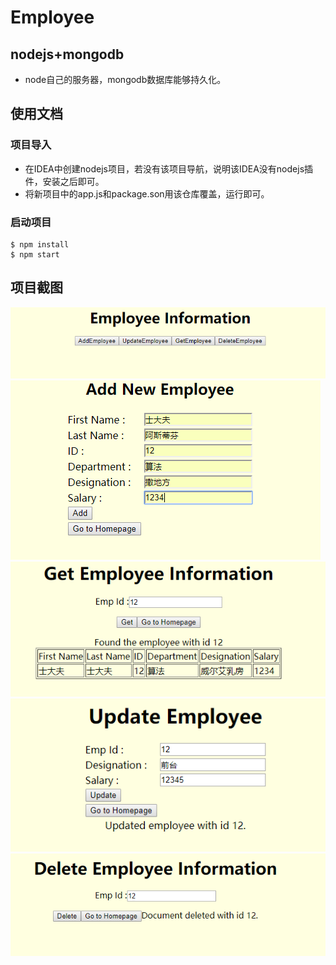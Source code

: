 # Employee
## nodejs+mongodb
- node自己的服务器，mongodb数据库能够持久化。
## 使用文档
### 项目导入
- 在IDEA中创建nodejs项目，若没有该项目导航，说明该IDEA没有nodejs插件，安装之后即可。
- 将新项目中的app.js和package.son用该仓库覆盖，运行即可。
### 启动项目
```
$ npm install
$ npm start
```
## 项目截图
![首页](https://github.com/StrangeDreamer/Employee/blob/master/%E9%A6%96%E9%A1%B5.png)
![添加](https://github.com/StrangeDreamer/Employee/blob/master/%E6%B7%BB%E5%8A%A0.png)
![查询](https://github.com/StrangeDreamer/Employee/blob/master/%E6%9F%A5%E8%AF%A2.png)
![更新](https://github.com/StrangeDreamer/Employee/blob/master/%E6%9B%B4%E6%96%B0.png)
![删除](https://github.com/StrangeDreamer/Employee/blob/master/%E5%88%A0%E9%99%A4.png)

